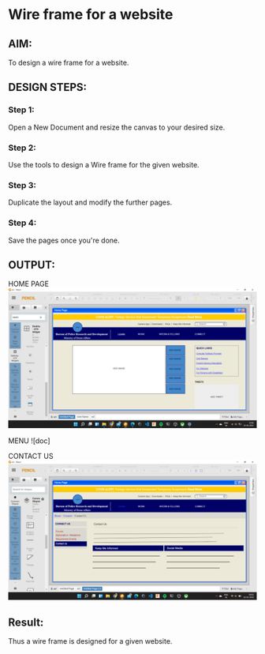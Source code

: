 # Wire frame for a website

## AIM:
To design a wire frame for a website.

## DESIGN STEPS:

### Step 1:
Open a New Document and resize the canvas to your desired size.

### Step 2:
Use the tools to design a Wire frame for the given website.

### Step 3:
Duplicate the layout and modify the further pages.

### Step 4:
Save the pages once you're done.

## OUTPUT:
HOME PAGE
![doc](harrr.png)

MENU
![doc]

CONTACT US
![doc](har.png)


## Result:
Thus a wire frame is designed for a given website.
